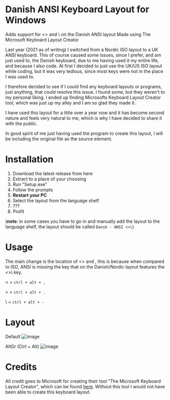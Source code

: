 # Danish ANSI Keyboard Layout for Windows
Adds support for &lt;> and \ on the Danish ANSI layout
Made using The Microsoft Keyboard Layout Creator

Last year (2021 as of writing) I switched from a Nordic ISO layout to a UK ANSI keyboard. This of course caused some issues, since I prefer, and am just used to, the Danish keyboard, due to me having used it my entire life, and because I also code. At first I decided to just use the UK/US ISO layout while coding, but it was very tedious, since most keys were not in the place I was used to.

I therefore decided to see if I could find any keyboard layouts or programs, just anything, that could resolve this issue.
I found some, but they weren't to my personal liking. I ended up finding Microsofts Keyboard Layout Creator tool, which was just up my alley and I am so glad they made it.

I have used this layout for a little over a year now and it has become second nature and feels very natural to me, which is why I have decided to share it with the public.

In good spirit of me just having used the program to create this layout, I will be including the original file as the source element.

# Installation
1. Download the latest release from here
2. Extract to a place of your choosing
3. Run "Setup.exe"
4. Follow the prompts
5. **Restart your PC**
6. Select the layout from the language shelf
7. ???
8. Profit

(**note**: in some cases you have to go in and manually add the layout to the language shelf, the layout should be called `Dansk - ANSI <>\`)

# Usage
The main change is the location of <> and \, this is because when compared to ISO, ANSI is missing the key that on the Danish/Nordic layout features the <>\ key.

&lt; = 
`ctrl + alt + ,`

\> = 
`ctrl + alt + .`

\\ = 
`ctrl + alt + -`

# Layout
Default
![image](https://user-images.githubusercontent.com/12025450/167323812-e926ee3a-3626-4920-bb1a-984dca2e1337.png)

AltGr (Ctrl + Alt)
![image](https://user-images.githubusercontent.com/12025450/167323841-c5fafb6a-79fe-4ec6-b049-a67b5e181e0b.png)

# Credits
All credit goes to Microsoft for creating their tool "The Microsoft Keyboard Layout Creator", which can be found [here](https://support.microsoft.com/en-us/topic/906c31e4-d5ea-7988-cb39-7b688880d7cb). Without this tool I would not have been able to create this keyboard layout.
